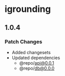 # igrounding

## 1.0.4

### Patch Changes

-   Added changesets
-   Updated dependencies
    -   @repo/api@0.0.1
    -   @repo/db@0.0.0

